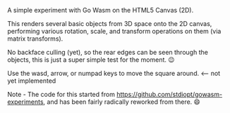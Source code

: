 A simple experiment with Go Wasm on the HTML5 Canvas (2D).

This renders several basic objects from 3D space onto the 2D canvas, performing
various rotation, scale, and transform operations on them (via matrix transforms).

No backface culling (yet), so the rear edges can be seen through the objects, this is
just a super simple test for the moment. :wink:

Use the wasd, arrow, or numpad keys to move the square around.  <-- not yet implemented

Note - The code for this started from https://github.com/stdiopt/gowasm-experiments,
and has been fairly radically reworked from there. :smile:
